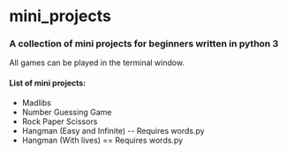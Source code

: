 # mini_projects
### A collection of mini projects for beginners written in python 3
All games can be played in the terminal window.

#### List of mini projects:

* Madlibs
* Number Guessing Game
* Rock Paper Scissors
* Hangman (Easy and Infinite) -- Requires words.py
* Hangman (With lives) == Requires words.py
